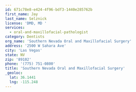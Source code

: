 ```yaml
---
id: 671c78e8-e424-4f96-bdf3-1440e285762b
first_name: Jay
last_name: Selznick
license: 'DMD, MD '
services:
  - oral-and-maxillofacial-pathologist
category: Dentists
org_name: 'Southern Nevada Oral and Maxillofacial Surgery'
address: '2500 W Sahara Ave'
city: 'Las Vegas'
state: NV
zip: '89102'
phone: '(775) 751-0800'
title: 'Southern Nevada Oral and Maxillofacial Surgery'
_geoloc:
  lat: 36.1441
  lng: -115.248
---
```

